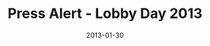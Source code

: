 ---
title: "Press Alert - Lobby Day 2013"
link: "/files/press-releases/archived/CFMS Press Release - Lobby Day 2013 EN.pdf"
month: "Jan"
year: 2013
date: 2013-01-30
day: 30
lang: "en"
---